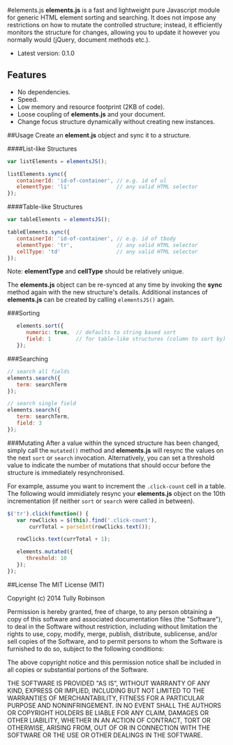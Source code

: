 #elements.js
**elements.js** is a fast and lightweight pure Javascript module for generic HTML element sorting and searching. It does not impose any restrictions on how to mutate the controlled structure; instead, it efficiently monitors the structure for changes, allowing you to update it however you normally would (jQuery, document methods etc.).

* Latest version: 0.1.0

## Features
* No dependencies.
* Speed.
* Low memory and resource footprint (2KB of code).
* Loose coupling of **elements.js** and your document.
* Change focus structure dynamically without creating new instances.

##Usage
Create an **element.js** object and sync it to a structure.

####List-like Structures
```javascript
var listElements = elementsJS();

listElements.sync({
   containerId: 'id-of-container', // e.g. id of ul
   elementType: 'li'               // any valid HTML selector
});
```

####Table-like Structures
```javascript
var tableElements = elementsJS();

tableElements.sync({
   containerId: 'id-of-container', // e.g. id of tbody
   elementType: 'tr',              // any valid HTML selector
   cellType: 'td'                  // any valid HTML selector
});
```
Note: **elementType** and **cellType** should be relatively unique.

The **elements.js** object can be re-synced at any time by invoking the **sync** method again with the new structure's details. Additional instances of **elements.js** can be created by calling `elementsJS()` again.

###Sorting
```javascript
   elements.sort({
      numeric: true,  // defaults to string based sort
      field: 1        // for table-like structures (column to sort by)
   });
```

###Searching

```javascript
// search all fields
elements.search({
   term: searchTerm
});

// search single field
elements.search({
   term: searchTerm,
   field: 3
});
```

###Mutating
After a value within the synced structure has been changed, simply call the `mutated()` method and **elements.js** will resync the values on the next `sort` or `search` invocation. Alternatively, you can set a threshold value to indicate the number of mutations that should occur before the structure is immediately resynchronised.

For example, assume you want to increment the `.click-count` cell in a table. The following would immidiately resync your **elements.js** object on the 10th incrementation (if neither `sort` or `search` were called in between).

```javascript
$('tr').click(function() {
   var rowClicks = $(this).find('.click-count'),
       currTotal = parseInt(rowClicks.text());

   rowClicks.text(currTotal + 1);

   elements.mutated({
      threshold: 10
   });
});
```

##License
The MIT License (MIT)

Copyright (c) 2014 Tully Robinson

Permission is hereby granted, free of charge, to any person obtaining a copy
of this software and associated documentation files (the "Software"), to deal
in the Software without restriction, including without limitation the rights
to use, copy, modify, merge, publish, distribute, sublicense, and/or sell
copies of the Software, and to permit persons to whom the Software is
furnished to do so, subject to the following conditions:

The above copyright notice and this permission notice shall be included in all
copies or substantial portions of the Software.

THE SOFTWARE IS PROVIDED "AS IS", WITHOUT WARRANTY OF ANY KIND, EXPRESS OR
IMPLIED, INCLUDING BUT NOT LIMITED TO THE WARRANTIES OF MERCHANTABILITY,
FITNESS FOR A PARTICULAR PURPOSE AND NONINFRINGEMENT. IN NO EVENT SHALL THE
AUTHORS OR COPYRIGHT HOLDERS BE LIABLE FOR ANY CLAIM, DAMAGES OR OTHER
LIABILITY, WHETHER IN AN ACTION OF CONTRACT, TORT OR OTHERWISE, ARISING FROM,
OUT OF OR IN CONNECTION WITH THE SOFTWARE OR THE USE OR OTHER DEALINGS IN THE
SOFTWARE.
